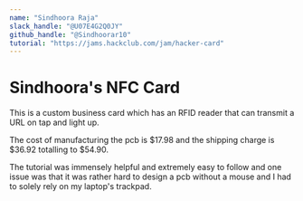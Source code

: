 ```yaml
---
name: "Sindhoora Raja"
slack_handle: "@U07E4G2Q0JY"
github_handle: "@Sindhoorar10"
tutorial: "https://jams.hackclub.com/jam/hacker-card"
---
```


# Sindhoora's NFC Card

This is a custom business card which has an RFID reader that can transmit a URL on tap and light up.

The cost of manufacturing the pcb is $17.98 and the shipping charge is $36.92 totalling to $54.90.

The tutorial was immensely helpful and extremely easy to follow and one issue was that it was rather hard to design a pcb without a mouse and I had to solely rely on my laptop's trackpad.
